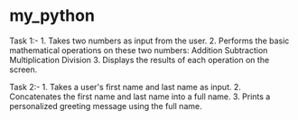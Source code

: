 # my_python
Task 1:-
    1.  Takes two numbers as input from the user.
    2.  Performs the basic mathematical operations on these two numbers:
    	Addition
    	Subtraction
    	Multiplication
    	Division
    3.  Displays the results of each operation on the screen.

Task 2:-
    1. Takes a user's first name and last name as input.
    2. Concatenates the first name and last name into a full name.
    3. Prints a personalized greeting message using the full name.
